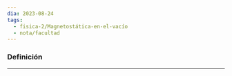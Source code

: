 ```yaml
---
dia: 2023-08-24
tags:
  - fisica-2/Magnetostática-en-el-vacío
  - nota/facultad
---
```

### Definición
---
